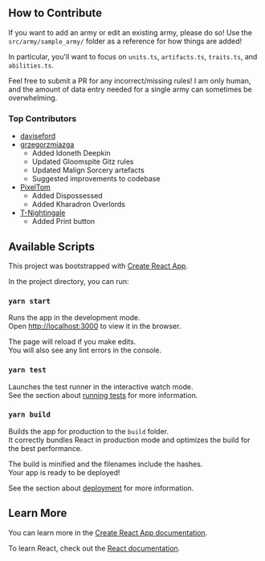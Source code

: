## How to Contribute

If you want to add an army or edit an existing army, please do so! Use the `src/army/sample_army/` folder as a reference for how things are added!

In particular, you'll want to focus on `units.ts`, `artifacts.ts`, `traits.ts`, and `abilities.ts`. 

Feel free to submit a PR for any incorrect/missing rules! I am only human, and the amount of data entry needed for a single army can sometimes be overwhelming.

### Top Contributors

+ [daviseford](https://github.com/daviseford)
+ [grzegorzmiazga](https://github.com/grzegorzmiazga)
  + Added Idoneth Deepkin
  + Updated Gloomspite Gitz rules
  + Updated Malign Sorcery artefacts
  + Suggested improvements to codebase
+ [PixelTom](https://github.com/PixelTom)
  + Added Dispossessed
  + Added Kharadron Overlords
+ [T-Nightingale](https://github.com/T-Nightingale)
  + Added Print button

## Available Scripts

This project was bootstrapped with [Create React App](https://github.com/facebook/create-react-app).

In the project directory, you can run:

### `yarn start`

Runs the app in the development mode.<br>
Open [http://localhost:3000](http://localhost:3000) to view it in the browser.

The page will reload if you make edits.<br>
You will also see any lint errors in the console.

### `yarn test`

Launches the test runner in the interactive watch mode.<br>
See the section about [running tests](https://facebook.github.io/create-react-app/docs/running-tests) for more information.

### `yarn build`

Builds the app for production to the `build` folder.<br>
It correctly bundles React in production mode and optimizes the build for the best performance.

The build is minified and the filenames include the hashes.<br>
Your app is ready to be deployed!

See the section about [deployment](https://facebook.github.io/create-react-app/docs/deployment) for more information.


## Learn More

You can learn more in the [Create React App documentation](https://facebook.github.io/create-react-app/docs/getting-started).

To learn React, check out the [React documentation](https://reactjs.org/).
